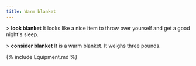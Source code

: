 ```yaml
---
title: Warm blanket
---
```


\> **look blanket**
It looks like a nice item to throw over yourself and get a good
night's
sleep.

\> **consider blanket**
It is a warm blanket.
It weighs three pounds.

{% include Equipment.md %}